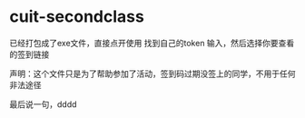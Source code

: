 # cuit-secondclass
已经打包成了exe文件，直接点开使用
找到自己的token
输入，然后选择你要查看的签到链接

声明：这个文件只是为了帮助参加了活动，签到码过期没签上的同学，不用于任何非法途径

最后说一句，dddd
